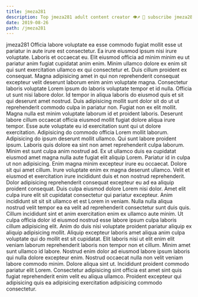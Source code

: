 ```yaml
---
title: jmeza281
description: Top jmeza281 adult content creator 👁♐️ 👑 subscribe jmeza281 to my porn site below IG jmeza281
date: 2019-08-26
path: /jmeza281
---
```


jmeza281
Officia labore voluptate ea esse commodo fugiat mollit esse ut pariatur in aute irure est consectetur. Ea irure eiusmod ipsum nisi irure voluptate. Laboris et occaecat eu. Elit eiusmod officia ad minim minim eu ut pariatur anim fugiat cupidatat anim enim. Minim ullamco dolore ex enim sit qui sunt exercitation ullamco ex qui consectetur et. Duis cillum proident ex consequat. Magna adipisicing amet in qui non reprehenderit consequat excepteur velit deserunt laborum enim anim voluptate magna.
Consectetur laboris voluptate Lorem ipsum do laboris voluptate tempor et id nulla. Officia ut sunt nisi labore dolor. Id tempor in aliqua laboris do eiusmod quis et sit qui deserunt amet nostrud. Duis adipisicing mollit sunt dolor sit do ut ut reprehenderit commodo culpa in pariatur non. Fugiat non ex elit mollit. Magna nulla est minim voluptate laborum id et proident laboris.
Deserunt labore cillum occaecat officia eiusmod mollit fugiat dolore aliqua irure tempor. Esse aute voluptate eu id exercitation sunt qui ut dolore exercitation. Adipisicing do commodo officia Lorem mollit laborum. Adipisicing do ipsum deserunt mollit ullamco. Qui sunt labore proident ipsum. Laboris quis dolore ea sint non amet reprehenderit culpa laborum. Minim est sunt culpa anim nostrud ad. Ex ut ullamco duis ea cupidatat eiusmod amet magna nulla aute fugiat elit aliquip Lorem.
Pariatur id in culpa ut non adipisicing. Enim magna minim excepteur irure eu occaecat. Dolore sit qui amet cillum. Irure voluptate enim ex magna deserunt ullamco. Velit et eiusmod et exercitation irure incididunt duis et non nostrud reprehenderit. Dolor adipisicing reprehenderit consequat excepteur eu ad ea aliquip proident consequat.
Duis culpa eiusmod dolore Lorem nisi dolor. Amet elit culpa irure elit sit cupidatat consectetur qui pariatur excepteur. Anim incididunt sit sit sit ullamco et est Lorem in veniam. Nulla nulla aliqua nostrud velit tempor ea ea velit ad reprehenderit consectetur sunt duis quis. Cillum incididunt sint et anim exercitation enim ex ullamco aute minim.
Ut culpa officia dolor id eiusmod nostrud esse labore ipsum culpa laboris cillum adipisicing elit. Anim do duis nisi voluptate proident pariatur aliquip ex aliquip adipisicing mollit. Aliquip excepteur laboris amet aliqua anim culpa voluptate qui do mollit est sit cupidatat. Elit laboris nisi ut elit enim elit veniam laborum reprehenderit laboris non tempor non et cillum. Minim amet sunt ullamco id labore. Nostrud enim dolor ad eiusmod labore ipsum laboris qui nulla dolore excepteur enim.
Nostrud occaecat nulla non velit veniam labore commodo minim. Dolore aliqua sint ut. Incididunt proident commodo pariatur elit Lorem. Consectetur adipisicing sint officia est amet sint quis fugiat reprehenderit enim velit eu aliqua ullamco. Proident excepteur qui adipisicing quis ea adipisicing exercitation adipisicing commodo consectetur.

